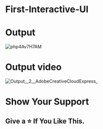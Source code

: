 # First-Interactive-UI
<h1>Output</h1>


![php4Av7H7AM](https://user-images.githubusercontent.com/96619363/168258637-273c4611-cfa2-494e-896f-528019fa19f4.jpg)

<h1>Output video</h1>



![Output__2__AdobeCreativeCloudExpress_](https://user-images.githubusercontent.com/96619363/168267179-d6beb463-e978-4cd9-9a01-1fc1c8498cbd.gif)

<h1>Show Your Support </h1>
<h2>Give a ⭐ If You Like This.
